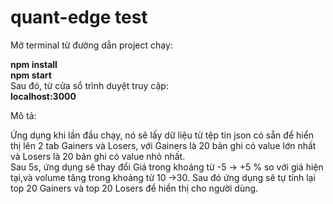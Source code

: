 # quant-edge test
Mở terminal từ đường dẫn project chạy:

**npm install**
<br/>
**npm start**
<br/>
Sau đó, từ cửa sổ trình duyệt truy cập:
<br/>
**localhost:3000**

Mô tả:

Ứng dụng khi lần đầu chạy, nó sẽ lấy dữ liệu từ tệp tin json có sẵn để hiển thị lên 2 tab Gainers và Losers, với Gainers là 20 bản ghi có value lớn nhất và Losers là 20 bản ghi có value nhỏ nhất.<br/>
Sau 5s, ứng dụng sẽ thay đổi Giá trong khoảng từ -5 -> +5 % so với giá hiện tại,và volume tăng trong khoảng từ 10 ->30. Sau đó ứng dụng sẽ tự tính lại top 20 Gainers và top 20 Losers để hiển thị cho người dùng.
